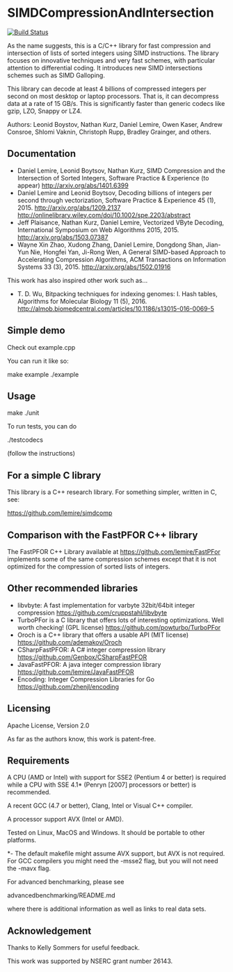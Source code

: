 SIMDCompressionAndIntersection
======================
[![Build Status](https://travis-ci.org/lemire/SIMDCompressionAndIntersection.png)](https://travis-ci.org/lemire/SIMDCompressionAndIntersection)

As the name suggests, this is a C/C++ library for fast
compression and intersection of lists of sorted integers using
SIMD instructions. The library focuses on innovative techniques
and very fast schemes, with particular attention to differential
coding. It introduces new SIMD intersections schemes such as
SIMD Galloping.

This library can decode at least 4 billions of compressed integers per second on most
desktop or laptop processors. That is, it can decompress data at a rate of 15 GB/s.
This is significantly faster than generic codecs like gzip, LZO, Snappy or LZ4.

Authors: Leonid Boystov, Nathan Kurz,  Daniel Lemire,
Owen Kaser, Andrew Consroe, Shlomi Vaknin, Christoph Rupp, Bradley Grainger, and others.

Documentation
-----------------------

* Daniel Lemire, Leonid Boytsov, Nathan Kurz, SIMD Compression and the Intersection of Sorted Integers, Software Practice & Experience (to appear) http://arxiv.org/abs/1401.6399
* Daniel Lemire and Leonid Boytsov, Decoding billions of integers per second through vectorization, Software Practice & Experience 45 (1), 2015.  http://arxiv.org/abs/1209.2137 http://onlinelibrary.wiley.com/doi/10.1002/spe.2203/abstract
* Jeff Plaisance, Nathan Kurz, Daniel Lemire, Vectorized VByte Decoding, International Symposium on Web Algorithms 2015, 2015. http://arxiv.org/abs/1503.07387
* Wayne Xin Zhao, Xudong Zhang, Daniel Lemire, Dongdong Shan, Jian-Yun Nie, Hongfei Yan, Ji-Rong Wen, A General SIMD-based Approach to Accelerating Compression Algorithms, ACM Transactions on Information Systems 33 (3), 2015. http://arxiv.org/abs/1502.01916

This work has also inspired other work such as...

* T. D. Wu, Bitpacking techniques for indexing genomes: I. Hash tables, Algorithms for Molecular Biology 11 (5), 2016. http://almob.biomedcentral.com/articles/10.1186/s13015-016-0069-5

Simple demo
------------------------

Check out example.cpp

You can run it like so:

make example
./example

Usage
------------------------

make
./unit

To run tests, you can do 

./testcodecs

(follow the instructions)


For a simple C library
----------------------

This library is a C++ research library. For something simpler,
written in C, see:

https://github.com/lemire/simdcomp


Comparison with the FastPFOR C++ library
-----------------------------------------

The FastPFOR C++ Library available at https://github.com/lemire/FastPFor
implements some of the same compression schemes except that
it is not optimized for the compression of sorted lists of integers.

Other recommended libraries
---------------------------------

* libvbyte: A fast implementation for varbyte 32bit/64bit integer compression https://github.com/cruppstahl/libvbyte
* TurboPFor is a C library that offers lots of interesting optimizations. Well worth checking! (GPL license) https://github.com/powturbo/TurboPFor
* Oroch is a C++ library that offers a usable API (MIT license) https://github.com/ademakov/Oroch
* CSharpFastPFOR: A C#  integer compression library  https://github.com/Genbox/CSharpFastPFOR
* JavaFastPFOR: A java integer compression library https://github.com/lemire/JavaFastPFOR
* Encoding: Integer Compression Libraries for Go https://github.com/zhenjl/encoding

Licensing
------------------------

Apache License, Version 2.0

As far as the authors know, this work is patent-free.

Requirements
------------------------

A CPU (AMD or Intel) with support for SSE2 (Pentium 4 or better) is required
while a CPU with SSE 4.1* (Penryn  [2007] processors or better) is recommended. 


A recent GCC (4.7 or better), Clang, Intel or Visual C++ compiler.

A processor support AVX (Intel or AMD).

Tested on Linux, MacOS and Windows. It should be portable to other platforms.

*- The default makefile might assume AVX support, but AVX is not required. For GCC
compilers you might need the -msse2 flag, but you will not need the -mavx flag.

For advanced benchmarking, please see

advancedbenchmarking/README.md

where there is additional information as well as links to real data sets.


Acknowledgement
------------------------

Thanks to Kelly Sommers for useful feedback.

This work was supported by NSERC grant number 26143.
